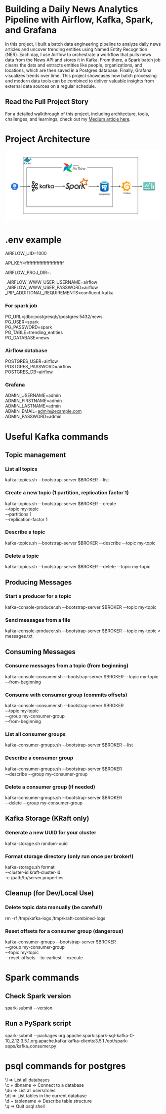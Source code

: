 # Building a Daily News Analytics Pipeline with Airflow, Kafka, Spark, and Grafana
In this project, I built a batch data engineering pipeline to analyze daily news articles and uncover trending entities using Named Entity Recognition (NER). Each day, I use Airflow to orchestrate a workflow that pulls news data from the News API and stores it in Kafka. From there, a Spark batch job cleans the data and extracts entities like people, organizations, and locations, which are then saved in a Postgres database. Finally, Grafana visualizes trends over time. This project showcases how batch processing and modern data tools can be combined to deliver valuable insights from external data sources on a regular schedule.

## Read the Full Project Story
For a detailed walkthrough of this project, including architecture, tools, challenges, and learnings, check out my [Medium article here](https://medium.com/@houamrha/building-a-daily-news-analytics-pipeline-with-airflow-kafka-spark-and-grafana-333015e7ada9).

# Project Architecture
![Project Architecture](architecture.png)

# .env example

AIRFLOW_UID=1000

API_KEY=fffffffffffffffffffffffffff

AIRFLOW_PROJ_DIR=.

_AIRFLOW_WWW_USER_USERNAME=airflow <br>
_AIRFLOW_WWW_USER_PASSWORD=airflow <br>
_PIP_ADDITIONAL_REQUIREMENTS=confluent-kafka

### For spark job
PG_URL=jdbc:postgresql://postgres:5432/news <br>
PG_USER=spark <br>
PG_PASSWORD=spark <br>
PG_TABLE=trending_entities <br>
PG_DATABASE=news

### Airflow database
POSTGRES_USER=airflow <br>
POSTGRES_PASSWORD=airflow <br>
POSTGRES_DB=airflow

### Grafana
ADMIN_USERNAME=admin <br>
ADMIN_FIRSTNAME=admin <br>
ADMIN_LASTNAME=admin <br>
ADMIN_EMAIL=admin@example.com <br>
ADMIN_PASSWORD=admin

# Useful Kafka commands

## Topic management

### List all topics
kafka-topics.sh --bootstrap-server $BROKER --list

### Create a new topic (1 partition, replication factor 1)
kafka-topics.sh --bootstrap-server $BROKER --create \
  --topic my-topic \
  --partitions 1 \
  --replication-factor 1

### Describe a topic
kafka-topics.sh --bootstrap-server $BROKER --describe --topic my-topic

### Delete a topic
kafka-topics.sh --bootstrap-server $BROKER --delete --topic my-topic

## Producing Messages

### Start a producer for a topic
kafka-console-producer.sh --bootstrap-server $BROKER --topic my-topic

### Send messages from a file
kafka-console-producer.sh --bootstrap-server $BROKER --topic my-topic < messages.txt

## Consuming Messages

### Consume messages from a topic (from beginning)
kafka-console-consumer.sh --bootstrap-server $BROKER --topic my-topic --from-beginning

### Consume with consumer group (commits offsets)
kafka-console-consumer.sh --bootstrap-server $BROKER \
  --topic my-topic \
  --group my-consumer-group \
  --from-beginning

### List all consumer groups
kafka-consumer-groups.sh --bootstrap-server $BROKER --list

### Describe a consumer group
kafka-consumer-groups.sh --bootstrap-server $BROKER \
  --describe --group my-consumer-group

### Delete a consumer group (if needed)
kafka-consumer-groups.sh --bootstrap-server $BROKER \
  --delete --group my-consumer-group


## Kafka Storage (KRaft only)

### Generate a new UUID for your cluster
kafka-storage.sh random-uuid

### Format storage directory (only run once per broker!)
kafka-storage.sh format \
  --cluster-id kraft-cluster-id \
  -c /path/to/server.properties

## Cleanup (for Dev/Local Use)

### Delete topic data manually (be careful!)
rm -rf /tmp/kafka-logs /tmp/kraft-combined-logs

### Reset offsets for a consumer group (dangerous)
kafka-consumer-groups --bootstrap-server $BROKER \
  --group my-consumer-group \
  --topic my-topic \
  --reset-offsets --to-earliest --execute

# Spark commands

## Check Spark version
spark-submit --version

## Run a PySpark script
spark-submit --packages org.apache.spark:spark-sql-kafka-0-10_2.12:3.5.1,org.apache.kafka:kafka-clients:3.5.1 /opt/spark-apps/kafka_consumer.py

# psql commands for postgres

\l => List all databases <br>
\c + dbname => Connect to a database <br>
\du => List all users/roles <br>
\dt => List tables in the current database <br>
\d + tablename => Describe table structure <br>
\q => Quit psql shell
